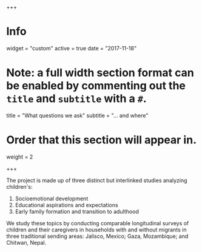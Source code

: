 +++
# Info
widget = "custom"
active = true
date = "2017-11-18"

# Note: a full width section format can be enabled by commenting out the `title` and `subtitle` with a `#`.
title = "What questions we ask"
subtitle = "... and where"

# Order that this section will appear in.
weight = 2

+++

The project is made up of three distinct but interlinked studies analyzing children's:

1. Socioemotional development
2. Educational aspirations and expectations
3. Early family formation and transition to adulthood

We study these topics by conducting comparable longitudinal surveys of children and their caregivers in households with and without migrants in three traditional sending areas: Jalisco, Mexico; Gaza, Mozambique; and Chitwan, Nepal.


